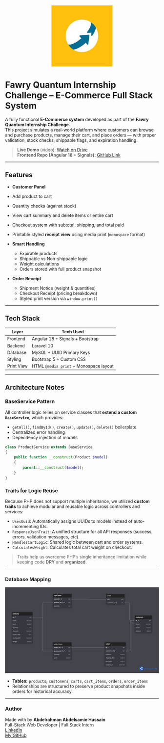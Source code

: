 <p align="center">
  <img src="./public/fawry.jpeg" alt="Fawry Logo" width="200"/>
</p>

# Fawry Quantum Internship Challenge – E-Commerce Full Stack System

A fully functional **E-Commerce system** developed as part of the **Fawry Quantum Internship Challenge**.  
This project simulates a real-world platform where customers can browse and purchase products, manage their cart, and place orders — with proper validation, stock checks, shippable flags, and expiration handling.

> **Live Demo** (video): [Watch on Drive](https://drive.google.com/file/d/1qwAuVCG-_7t_2X7wet-5HrVFhjkgBPzF/view?usp=sharing)  
> **Frontend Repo (Angular 18 + Signals):** [GitHub Link](https://github.com/abdelrahmanabdelsamie7/fawry-ui)

---

## Features

-  **Customer Panel**
  - Add product to cart
  - Quantity checks (against stock)
  - View cart summary and delete items or entire cart
  - Checkout system with subtotal, shipping, and total paid
  - Printable styled **receipt view** using media print (`monospace` format)

- **Smart Handling**
  - Expirable products
  - Shippable vs Non-shippable logic
  - Weight calculations
  - Orders stored with full product snapshot

- **Order Receipt**
  - Shipment Notice (weight & quantities)
  - Checkout Receipt (pricing breakdown)
  - Styled print version via `window.print()`

---

## Tech Stack

| Layer       | Tech Used                             |
|-------------|----------------------------------------|
| Frontend    | Angular 18 + Signals + Bootstrap       |
| Backend     | Laravel 10                             |
| Database    | MySQL + UUID Primary Keys              |
| Styling     | Bootstrap 5 + Custom CSS               |
| Print View  | HTML `@media print` + Monospace layout |

---

## Architecture Notes

### BaseService Pattern

All controller logic relies on service classes that **extend a custom `BaseService`**, which provides:
- `getAll()`, `findById()`, `create()`, `update()`, `delete()` boilerplate
- Centralized error handling
- Dependency injection of models

```php
class ProductService extends BaseService
{
    public function __construct(Product $model)
    {
        parent::__construct($model);
    }
}
```

### Traits for Logic Reuse

Because PHP does not support multiple inheritance, we utilized **custom traits** to achieve modular and reusable logic across controllers and services:

- `UsesUuid`: Automatically assigns UUIDs to models instead of auto-incrementing IDs.
- `ResponseJsonTrait`: A unified structure for all API responses (success, errors, validation messages, etc).
- `HandlesCartLogic`: Shared logic between cart and order systems.
- `CalculatesWeight`: Calculates total cart weight on checkout.

> Traits help us overcome PHP’s single inheritance limitation while keeping code **DRY** and **organized**.

---

### Database Mapping

<p align="center">
  <img src="./public/Fawry - Mapping DB.png" alt="Database Mapping" width="800"/>
</p>

- **Tables:** `products`, `customers`, `carts`, `cart_items`, `orders`, `order_items`
- Relationships are structured to preserve product snapshots inside orders for historical accuracy.

---

### Author

Made with by **Abdelrahman Abdelsamie Hussain**  
Full-Stack Web Developer | Full Stack Intern  
[LinkedIn](https://www.linkedin.com/in/abdelrahman-abdelsamie-hussain/)  
[My GitHub](https://github.com/abdelrahmanabdelsamie7)
